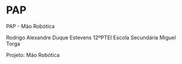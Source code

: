 # PAP
PAP - Mão Robótica

Rodrigo Alexandre Duque Estevens
12ºPTEI
Escola Secundária Miguel Torga

Projeto: Mão Robótica



